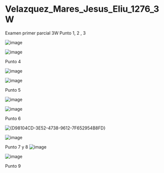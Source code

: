 # Velazquez_Mares_Jesus_Eliu_1276_3W
Examen primer parcial 3W
Punto 1, 2 , 3

![image](https://github.com/user-attachments/assets/d4c01c96-b923-4509-9b7c-12e83bee63a1)

![image](https://github.com/user-attachments/assets/4632af1d-46fc-4d83-9463-e57801075b89)

Punto 4

![image](https://github.com/user-attachments/assets/ee3f22f7-33df-48b2-a1ef-77e8f62a1371)

![image](https://github.com/user-attachments/assets/8d7bb188-8e90-4dd2-8228-e4555f3d68ab)

Punto 5

![image](https://github.com/user-attachments/assets/880fe1d0-aba2-433a-bd85-dc149362be05)

![image](https://github.com/user-attachments/assets/818904ef-ea98-422a-93c6-f1ed0be0a0f9)

Punto 6

![{D98104CD-3E52-4738-9612-7F652954B8FD}](https://github.com/user-attachments/assets/26b34200-d325-41f5-ab27-70e8673b1e68)

![image](https://github.com/user-attachments/assets/09bbb93a-c43b-45fd-b5f0-9e646bc5ebd6)

Punto 7 y 8
![image](https://github.com/user-attachments/assets/a521f260-fca0-43a6-8f44-a28558135618)

![image](https://github.com/user-attachments/assets/ffc048b7-0c73-461e-b929-d76abd1d83be)

Punto 9
